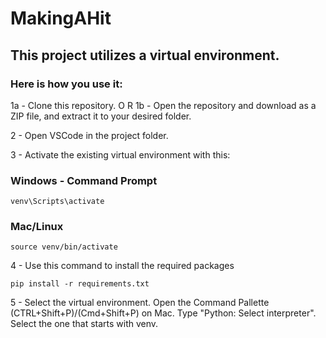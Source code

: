 # MakingAHit

## This project utilizes a virtual environment. 
### Here is how you use it:

1a - Clone this repository.
      O R
1b - Open the repository and download as a ZIP file, and extract it to your desired folder.

2 - Open VSCode in the project folder.

3 - Activate the existing virtual environment with this:

### Windows - Command Prompt

    venv\Scripts\activate

### Mac/Linux

    source venv/bin/activate

4 - Use this command to install the required packages

    pip install -r requirements.txt


5 - Select the virtual environment.
    Open the Command Pallette (CTRL+Shift+P)/(Cmd+Shift+P) on Mac.
    Type "Python: Select interpreter".
    Select the one that starts with venv.